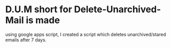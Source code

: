 # D.U.M short for Delete-Unarchived-Mail is made

using google apps script, I created a script which deletes unarchived/stared emails after 7 days.
